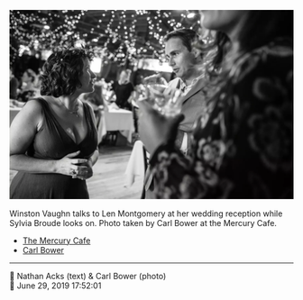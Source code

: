 ![Winston Vaughn talks to Len Montgomery](assets/c8d164f77bcf7096af28ae797ae9d5d8.webp)

Winston Vaughn talks to Len Montgomery at her wedding reception while Sylvia Broude looks on. Photo taken by Carl Bower at the Mercury Cafe.

* [The Mercury Cafe](http://mercurycafe.com)
* [Carl Bower](https://carlbowerphotos.com)

- - - -

<span aria-hidden="true">👥</span> Nathan Acks (text) & Carl Bower (photo)  
<span aria-hidden="true">📅</span> June 29, 2019 17:52:01

